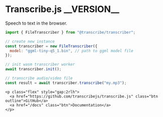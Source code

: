 <div class="cover">
  <main id="main" class="content flow" style="--flow-spacing:2rlh;">
    <h1>Transcribe.js <span class="version">__VERSION__</span></h1>
    <p>Speech to text in the browser.</p>

```js
import { FileTranscriber } from "@transcribe/transcriber";

// create new instance
const transcriber = new FileTranscriber({
  model: "ggml-tiny-q5_1.bin", // path to ggml model file
});

// init wasm transcriber worker
await transcriber.init();

// transcribe audio/video file
const result = await transcriber.transcribe("my.mp3");
```

    <p class="flex" style="gap:2rlh">
      <a href="https://github.com/transcribejs/transcribe.js" class="btn outline">GitHub</a>
      <a href="/docs" class="btn">Documentation</a>
    </p>

  </main>
</div>
